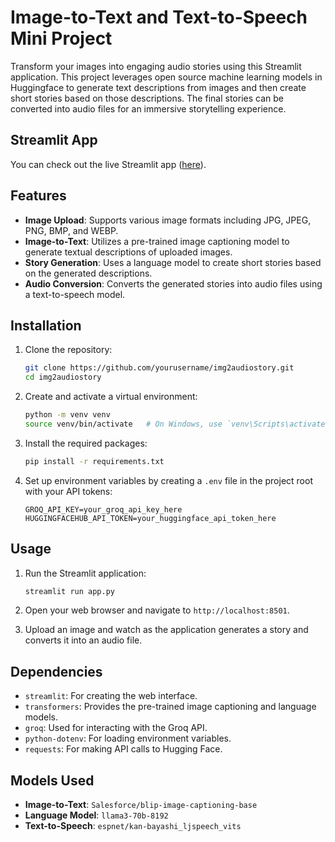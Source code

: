 # Image-to-Text and Text-to-Speech Mini Project

Transform your images into engaging audio stories using this Streamlit application. This project leverages open source machine learning models in Huggingface to generate text descriptions from images and then create short stories based on those descriptions. The final stories can be converted into audio files for an immersive storytelling experience.

## Streamlit App
You can check out the live Streamlit app ([here](https://image2text2speech-hf-lms-ogfqtf3jrnthgqhruntbfc.streamlit.app/)).

## Features

- **Image Upload**: Supports various image formats including JPG, JPEG, PNG, BMP, and WEBP.
- **Image-to-Text**: Utilizes a pre-trained image captioning model to generate textual descriptions of uploaded images.
- **Story Generation**: Uses a language model to create short stories based on the generated descriptions.
- **Audio Conversion**: Converts the generated stories into audio files using a text-to-speech model.

## Installation

1. Clone the repository:

   ```bash
   git clone https://github.com/yourusername/img2audiostory.git
   cd img2audiostory
   ```

2. Create and activate a virtual environment:

   ```bash
   python -m venv venv
   source venv/bin/activate   # On Windows, use `venv\Scripts\activate`
   ```

3. Install the required packages:

   ```bash
   pip install -r requirements.txt
   ```

4. Set up environment variables by creating a `.env` file in the project root with your API tokens:

   ```env
   GROQ_API_KEY=your_groq_api_key_here
   HUGGINGFACEHUB_API_TOKEN=your_huggingface_api_token_here
   ```

## Usage

1. Run the Streamlit application:

   ```bash
   streamlit run app.py
   ```

2. Open your web browser and navigate to `http://localhost:8501`.

3. Upload an image and watch as the application generates a story and converts it into an audio file.

## Dependencies

- `streamlit`: For creating the web interface.
- `transformers`: Provides the pre-trained image captioning and language models.
- `groq`: Used for interacting with the Groq API.
- `python-dotenv`: For loading environment variables.
- `requests`: For making API calls to Hugging Face.

## Models Used

- **Image-to-Text**: `Salesforce/blip-image-captioning-base`
- **Language Model**: `llama3-70b-8192`
- **Text-to-Speech**: `espnet/kan-bayashi_ljspeech_vits`
